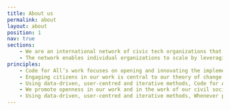 ```yaml
---
title: About us
permalink: about
layout: about
position: 1
nav: true
sections:
    - We are an international network of civic tech organizations that drive change through digital technology, citizen participation, collaborative decision-making and good governance to deliver solutions for social challenges while improving the relationship between governments and citizens.
    - The network enables individual organizations to scale by leveraging international resources, sharing expertise and promoting shared funding to tackle social issues collectively. Our diversity allows for more and different approaches and solutions, while motivating alternative and modern methods for government.
principles:
    - Code for All’s work focuses on opening and innovating the implementation of policy and the delivery of public services, through the administration and bureaucracy of governments and civil society. While we recognize the importance of political reform and policy advocacy to the success of our work, we have purposely narrowed our focus to the areas where citizens are most likely to meet government.
    - Engaging citizens in our work is central to our theory of change. Strong democracies rely on trust between citizens and government, and we believe that organizing the public to actively participate in improving bureaucracy and service delivery is the most productive way to build sustainable change in the public sector. We also support government and civil society to develop the capacity to effectively collaborate with the public.
    - Using data-driven, user-centred and iterative methods, Code for All partners create digital interfaces to government that are simple, beautiful, and easy to use, and do this dramatically faster and cheaper than through traditional channels. Showing what’s possible changes the conversation, lowers the risk of experimentation, and creates political will for innovation in government.
    - We promote openness in our work and in the work of our civil society/government partners. All our digital tools are open source. We actively encourage documentation, sharing, collaboration, and reuse of all our tools, programs, and processes.
    - Using data-driven, user-centred and iterative methods, Whenever possible we reuse existing tools, standards and platforms, encouraging integration and extension. We operate as a global community, leveraging each other’s knowledge and resources, because all of our work is better if we are connected.
---
```


